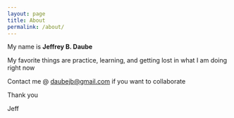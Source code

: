```yaml
---
layout: page
title: About
permalink: /about/
---
```


My name is **Jeffrey B. Daube**

My favorite things are practice, learning, and getting lost in what I am doing right now

Contact me @ <daubejb@gmail.com> if you want to collaborate

Thank you

Jeff
